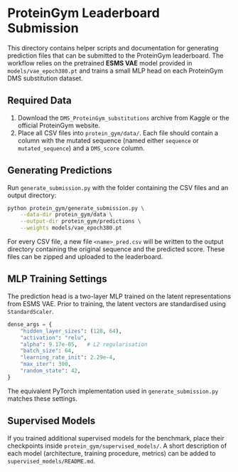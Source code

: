 # ProteinGym Leaderboard Submission

This directory contains helper scripts and documentation for generating
prediction files that can be submitted to the ProteinGym leaderboard.
The workflow relies on the pretrained **ESMS VAE** model provided in
`models/vae_epoch380.pt` and trains a small MLP head on each ProteinGym
DMS substitution dataset.

## Required Data

1. Download the `DMS_ProteinGym_substitutions` archive from Kaggle or
the official ProteinGym website.
2. Place all CSV files into `protein_gym/data/`. Each file should
   contain a column with the mutated sequence (named either
   `sequence` or `mutated_sequence`) and a `DMS_score` column.

## Generating Predictions

Run `generate_submission.py` with the folder containing the CSV files
and an output directory:

```bash
python protein_gym/generate_submission.py \
    --data-dir protein_gym/data \
    --output-dir protein_gym/predictions \
    --weights models/vae_epoch380.pt
```

For every CSV file, a new file `<name>_pred.csv` will be written to the
output directory containing the original sequence and the predicted
score. These files can be zipped and uploaded to the leaderboard.

## MLP Training Settings

The prediction head is a two-layer MLP trained on the latent
representations from ESMS VAE. Prior to training, the latent vectors are
standardised using `StandardScaler`.

```python
dense_args = {
    "hidden_layer_sizes": (128, 64),
    "activation": "relu",
    "alpha": 9.17e-05,   # L2 regularisation
    "batch_size": 64,
    "learning_rate_init": 2.29e-4,
    "max_iter": 300,
    "random_state": 42,
}
```

The equivalent PyTorch implementation used in `generate_submission.py`
matches these settings.

## Supervised Models

If you trained additional supervised models for the benchmark, place
their checkpoints inside `protein_gym/supervised_models/`.
A short description of each model (architecture, training procedure,
metrics) can be added to `supervised_models/README.md`.

